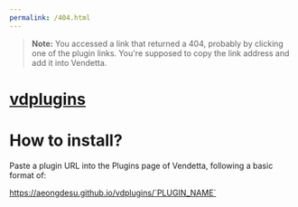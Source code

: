 ```yaml
---
permalink: /404.html
---
```

> **Note:** You accessed a link that returned a 404, probably by clicking one of the plugin links. You're supposed to copy the link address and add it into Vendetta.

# [vdplugins](https://github.com/aeongdesu/vdplugins)

# How to install?
Paste a plugin URL into the Plugins page of Vendetta, following a basic format of:

https://aeongdesu.github.io/vdplugins/`PLUGIN_NAME`